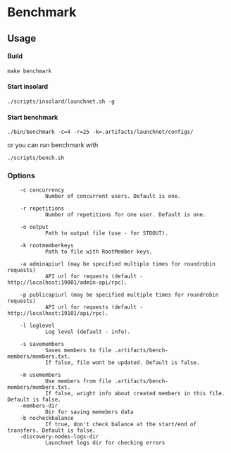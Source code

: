 Benchmark
===============

Usage
----------
#### Build

    make benchmark
   
#### Start insolard

    ./scripts/insolard/launchnet.sh -g
   
#### Start benchmark

    ./bin/benchmark -c=4 -r=25 -k=.artifacts/launchnet/configs/

or you can run benchmark with

    ./scripts/bench.sh

### Options

        -c concurrency
                Number of concurrent users. Default is one. 

        -r repetitions
                Number of repetitions for one user. Default is one.

        -o output
                Path to output file (use - for STDOUT).

        -k rootmemberkeys
                Path to file with RootMember keys.

        -a adminapiurl (may be specified multiple times for roundrobin requests)
                API url for requests (default - http://localhost:19001/admin-api/rpc).
                
        -p publicapiurl (may be specified multiple times for roundrobin requests)
                API url for requests (default - http://localhost:19101/api/rpc).

        -l loglevel
                Log level (default - info).

        -s savemembers
                Saves members to file .artifacts/bench-members/members.txt.
                If false, file wont be updated. Default is false.

        -m usemembers
                Use members from file .artifacts/bench-members/members.txt.
                If false, wright info about created members in this file. Default is false. 
        -members-dir
                Dir for saving memebers data
        -b nocheckbalance
                If true, don't check balance at the start/end of transfers. Default is false. 
        -discovery-nodes-logs-dir
                Launchnet logs dir for checking errors
